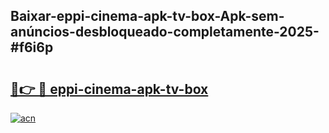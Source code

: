 ## Baixar-eppi-cinema-apk-tv-box-Apk-sem-anúncios-desbloqueado-completamente-2025-#f6i6p

# <h2><a href="https://ainizakaria.my?title=eppi-cinema-apk-tv-box&ref=22M">🔗👉 🔴 eppi-cinema-apk-tv-box</a></h2>

[![acn](https://github.com/user-attachments/assets/0f9c940e-d8b0-45ae-aac7-cd30a18b3e1c)](https://ainizakaria.my?title=eppi-cinema-apk-tv-box&ref=22M)

